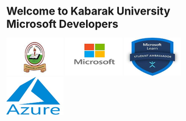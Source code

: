 # Welcome to Kabarak University Microsoft Developers
<p float="left">
  <img src="/kabarak.jpeg" width="150" height="100"/>
  <img src="/microsoft.jpeg" width="150" height="100"/>
  <img src="/ms_amb.jpeg" width="150" height="100"/>
  <img src="/azure.jpeg" width="150" height="100"/>
</p>

